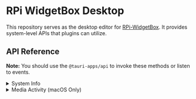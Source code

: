 # RPi WidgetBox Desktop

This repository serves as the desktop editor for [RPi-WidgetBox](https://github.com/nohackjustnoobb/RPi-WidgetBox). It provides system-level APIs that plugins can utilize.

## API Reference

**Note:** You should use the `@tauri-apps/api` to invoke these methods or listen to events.

<details>
<summary>System Info</summary>

### `get_sys_info() -> SystemInfo`

Retrieves the current system information.

```typescript
interface SystemInfo {
  bootTime?: number | null;
  cpuNum?: number | null;
  cpuSpeed?: number | null;
  diskTotal?: number | null;
  diskFree?: number | null;
  memoryTotal?: number | null;
  memoryFree?: number | null;
  hostname?: string | null;
  avgLoad?: number | null;
  osRelease?: string | null;
  osType?: string | null;
  procTotal?: number | null;
}
```

</details>

<details>
<summary>Media Activity (macOS Only)</summary>

### `register_media_activity_event()`

Starts emitting media activity events to the editor.

### `unregister_media_activity_event()`

Stops emitting media activity events.

### `play_media()`

Plays the current media.

### `pause_media()`

Pauses the current media.

### `next_track()`

Skips to the next track.

### `prev_track()`

Returns to the previous track.

### Media Activity Event

When listening to media activity, the event name is `media-activity`, and it emits data in the following format:

```typescript
interface MediaActivity {
  infoUpdateTime?: number | null;
  isPlaying?: boolean | null;
  title?: string | null;
  artist?: string | null;
  appName?: string | null;
  appIcon?: string | null;
  album?: string | null;
  albumCover?: string | null;
  duration?: number | null;
  elapsed?: number | null;
}
```

</details>
